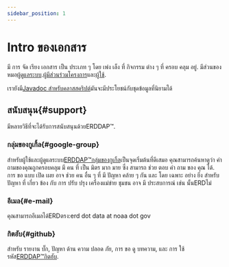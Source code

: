 ```yaml
---
sidebar_position: 1
---
```


# Intro ของเอกสาร

มี การ จัด เรียง เอกสาร เป็น ประเภท ๆ โดย เพ่ง เล็ง ที่ กิจกรรม ต่าง ๆ ที่ ครอบ คลุม อยู่. มีส่วนของหมอ[ผู้ดูแลระบบ](/docs/category/server-administration/).[ผู้มีส่วนร่วมโครงการ](/docs/category/contributing/)และ[ผู้ใช้](/docs/category/user/).

เรายังมี[Javadoc สําหรับคลาสสคริปต์](/docs/dokka/)มันจะมีประโยชน์กับชุดข้อมูลที่นิยามได้

## สนับสนุน{#support} 
มีหลายวิธีที่จะได้รับการสนับสนุนด้วยERDDAP™.
### กลุ่มของกูเกิ้ล{#google-group} 
สําหรับผู้ใช้และผู้ดูแลระบบ[ERDDAP™กลุ่มของกูเกิ้ล](https://groups.google.com/g/erddap)เป็นจุดเริ่มต้นที่ดีเสมอ คุณสามารถค้นหาดูว่า คําถามของคุณถูกครอบคลุม มี คน ที่ เป็น มิตร มาก มาย ซึ่ง สามารถ ช่วย ตอบ คํา ถาม ของ คุณ ได้. การ ขอ แบบ เปิด เผย อาจ ช่วย คน อื่น ๆ ที่ มี ปัญหา คล้าย ๆ กัน และ โดย เฉพาะ อย่าง ยิ่ง สําหรับ ปัญหา ที่ เกี่ยว ข้อง กับ การ ปรับ ปรุง เครื่องแม่ข่าย ชุมชน อาจ มี ประสบการณ์ เช่น นั้นERDไม่
### อีเมล{#e-mail} 
คุณสามารถอีเมลได้ERDตรง:erd dot data at noaa dot gov
### กิตฮับ{#github} 
สําหรับ รายงาน บั๊ก, ปัญหา ด้าน ความ ปลอด ภัย, การ ขอ ดู บทความ, และ การ ใช้ รหัส[ERDDAP™กิตฮับ](https://github.com/ERDDAP/erddap/).
